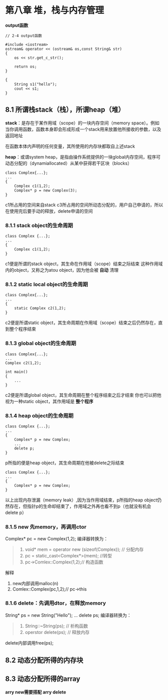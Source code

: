 # 第八章 堆，栈与内存管理  

__output函数__

``` cpp{.line-numbers}
// 2-4 output函数

#include <iostream>
ostream& operator << (ostream& os,const String& str)
{
    os << str.get_c_str();
    
    return os;
}

{
    String s1("hello");
    cout << s1;
}
```

## 8.1 所谓栈stack（栈），所谓heap（堆）

__stack__：是存在于某作用域（scope）的一块内存空间（memory space）。例如当你调用函数，函数本身即会形成形成一个stack用来放置他所接收的参数，以及返回地址

在函数本体内声明的任何变量，其所使用的内存块都取自上述stack

__heap__：或谓system heap，是指由操作系统提供的一块global内存空间，程序可动态分配的（dynamiallocated）从某中获得若干区块（blocks）

```cpp{.line-numbers}
class Complex{...};
...
{
    Complex c1(1,2);
    Complex* p = new Complex(3);
}

```

c1所占用的空间来自stack
c3所占用的空间所动态分配的，用户自己申请的，所以在使用完后要手动的释放，delete申请的空间

### 8.1.1 stack object的生命周期

```cpp{.line-numbers}
class Complex {...};
...
{
    Complex c1(1,2);
}

```

c1便是所谓的stack object，其生命在作用域（scope）结束之际结束
这种作用域内的object，又称之为atou object，因为他会被 __自动__ 清理

### 8.1.2 static local object的生命周期

``` cpp{.line-numbers}
class Complex{...};
...
{
    static Complex c2(1,2);
}
```

c2便是所谓static object，其生命周期在作用域（scope）结束之后仍然存在，直到整个程序结束

### 8.1.3 global object的生命周期

``` cpp{.line-numbers}
class Complex{...};
...
Complex c2(1,2);

int main()
{
    ...
}
```

c2便是所谓global object，其生命周期在整个程序结束之后才结束
你也可以把他视为一种static object，其作用域是 __整个程序__

### 8.1.4 heap object的生命周期

``` cpp{.line-numbers}
class Complex {...};
...
{
    Complex* p = new Complex;
    ...
    delete p;
}
```

p所指的便是heap object，其生命周期在他被delete之际结束

``` cpp{.linem-numbers}
class Complex {...};
...
{
    Complex* p = new Complex;
}
```

以上出现内存泄漏（memory leak）,因为当作用域结束，p所指的heap object仍然存在，但指针p的生命却结束了，作用域之外再也看不到p（也就没有机会delete p）

### 8.1.5 new 先memory，再调用ctor

Complex* pc = new Complex(1,2);
编译器转换为：
>1. void* mem = operator new (sizeof(Complex)); // 分配内存
>2. pc = static_cast<Complex*>(mem);    //转型
>3. pc->Comlex::Complex(1,2);// 构造函数

解释
1. new内部调用malloc(n)
2. Comlex::Complex(pc,1,2);// pc->this

### 8.1.6 delete：先调用dtor，在释放memory

String* ps = new String("Hello");
...
delete ps;
编译器转换为：
>1. String::~String(ps); // 析构函数
>2. operstor delete(ps); // 释放内存

delete内部调用free(ps);


## 8.2 动态分配所得的内存块


## 8.3 动态分配所得的array

__arry new需要搭配 arry delete__

